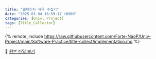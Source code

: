 ```yaml
---
title: "웹페이지 제목 수집기"
date: "2025-01-04 16:59:17 +0900"
categories: [Univ, Project]
tags: [Title_Collector]
---
```


{% remote_include https://raw.githubusercontent.com/Forte-NaoP/Univ-Project/main/Software-Practice/title-collect/implementation.md %}

<p>🔗 <a href="https://github.com/Forte-NaoP/Univ-Project/tree/main/Software-Practice/title-collect" target="_blank">원본 파일 보기</a></p>
